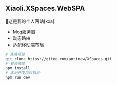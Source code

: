 ## Xiaoli.XSpaces.WebSPA
🚀这是我的个人网站[xxa].
- Moq服务器
- 动态路由
- 适配移动端布局

```bash
# 克隆项目
git clone https://gitee.com/antinew/XSpaces.git
# 安装依赖
npm install
# 本地开发项目启动
npm run dev
```
